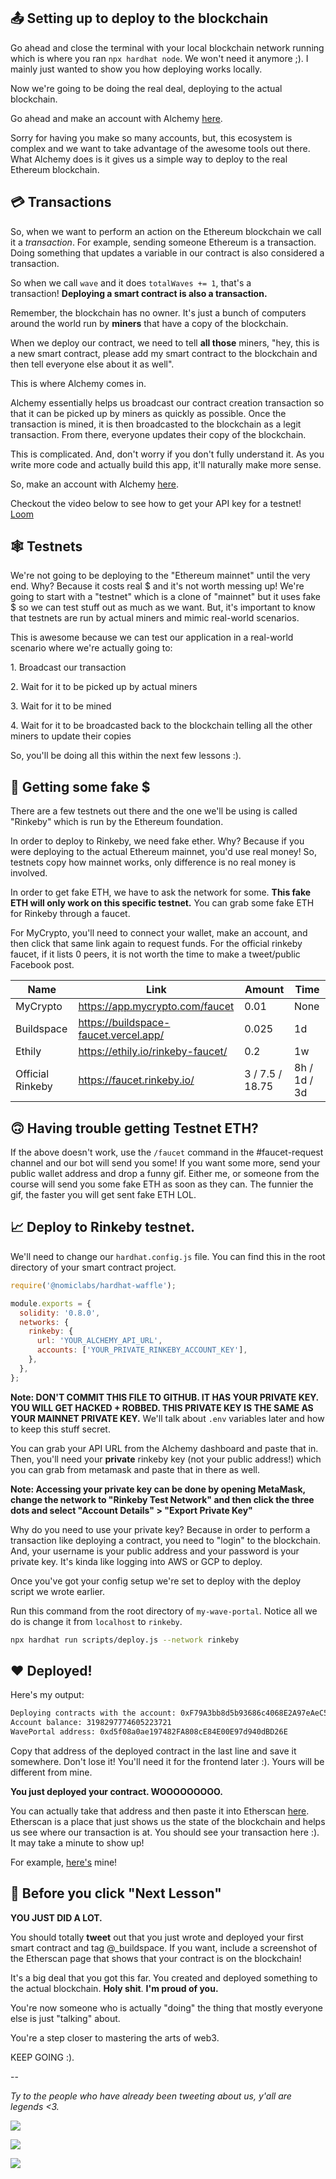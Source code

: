 📤 Setting up to deploy to the blockchain
-----------------------------------------

Go ahead and close the terminal with your local blockchain network running which is where you ran `npx hardhat node`. We won't need it anymore ;). I mainly just wanted to show you how deploying works locally.

Now we're going to be doing the real deal, deploying to the actual blockchain.

Go ahead and make an account with Alchemy [here](https://alchemy.com/?r=b93d1f12b8828a57).

Sorry for having you make so many accounts, but, this ecosystem is complex and we want to take advantage of the awesome tools out there. What Alchemy does is it gives us a simple way to deploy to the real Ethereum blockchain.

💳 Transactions
---------------

So, when we want to perform an action on the Ethereum blockchain we call it a *transaction*. For example, sending someone Ethereum is a transaction. Doing something that updates a variable in our contract is also considered a transaction. 

So when we call `wave` and it does `totalWaves += 1`, that's a transaction! **Deploying a smart contract is also a transaction.**

Remember, the blockchain has no owner. It's just a bunch of computers around the world run by **miners** that have a copy of the blockchain.

When we deploy our contract, we need to tell **all those** miners, "hey, this is a new smart contract, please add my smart contract to the blockchain and then tell everyone else about it as well".

This is where Alchemy comes in.

Alchemy essentially helps us broadcast our contract creation transaction so that it can be picked up by miners as quickly as possible. Once the transaction is mined, it is then broadcasted to the blockchain as a legit transaction. From there, everyone updates their copy of the blockchain.

This is complicated. And, don't worry if you don't fully understand it. As you write more code and actually build this app, it'll naturally make more sense. 

So, make an account with Alchemy [here](https://alchemy.com/?r=b93d1f12b8828a57).

Checkout the video below to see how to get your API key for a testnet!
[Loom](https://www.loom.com/share/21aa1d64ea634c0c9da8fc5faaf24283)

🕸️ Testnets
------------

We're not going to be deploying to the "Ethereum mainnet" until the very end. Why? Because it costs real $ and it's not worth messing up! We're going to start with a "testnet" which is a clone of "mainnet" but it uses fake $ so we can test stuff out as much as we want. But, it's important to know that testnets are run by actual miners and mimic real-world scenarios.

This is awesome because we can test our application in a real-world scenario where we're actually going to:

1\. Broadcast our transaction

2\. Wait for it to be picked up by actual miners

3\. Wait for it to be mined

4\. Wait for it to be broadcasted back to the blockchain telling all the other miners to update their copies

So, you'll be doing all this within the next few lessons :).

🤑 Getting some fake $
------------------------

There are a few testnets out there and the one we'll be using is called "Rinkeby" which is run by the Ethereum foundation.

In order to deploy to Rinkeby, we need fake ether. Why? Because if you were deploying to the actual Ethereum mainnet, you'd use real money! So, testnets copy how mainnet works, only difference is no real money is involved.

In order to get fake ETH, we have to ask the network for some. **This fake ETH will only work on this specific testnet.** You can grab some fake ETH for Rinkeby through a faucet. 

For MyCrypto, you'll need to connect your wallet, make an account, and then click that same link again to request funds. For the official rinkeby faucet, if it lists 0 peers, it is not worth the time to make a tweet/public Facebook post.

| Name             | Link                                  | Amount          | Time         |
| ---------------- | ------------------------------------- | --------------- | ------------ |
| MyCrypto         | https://app.mycrypto.com/faucet       | 0.01            | None         |
| Buildspace       | https://buildspace-faucet.vercel.app/ | 0.025           | 1d           |
| Ethily           | https://ethily.io/rinkeby-faucet/     | 0.2             | 1w           |
| Official Rinkeby | https://faucet.rinkeby.io/            | 3 / 7.5 / 18.75 | 8h / 1d / 3d |


🙃 Having trouble getting Testnet ETH?
-----------------------------------

If the above doesn't work, use the `/faucet` command in the #faucet-request channel and our bot will send you some! If you want some more, send your public wallet address and drop a funny gif. Either me, or someone from the course will send you some fake ETH as soon as they can. The funnier the gif, the faster you will get sent fake ETH LOL.

📈 Deploy to Rinkeby testnet.
---------------------------------

We'll need to change our `hardhat.config.js` file. You can find this in the root directory of your smart contract project.

```javascript
require('@nomiclabs/hardhat-waffle');

module.exports = {
  solidity: '0.8.0',
  networks: {
    rinkeby: {
      url: 'YOUR_ALCHEMY_API_URL',
      accounts: ['YOUR_PRIVATE_RINKEBY_ACCOUNT_KEY'],
    },
  },
};
```

**Note: DON'T COMMIT THIS FILE TO GITHUB. IT HAS YOUR PRIVATE KEY. YOU WILL GET HACKED + ROBBED. THIS PRIVATE KEY IS THE SAME AS YOUR MAINNET PRIVATE KEY.** We'll talk about `.env` variables later and how to keep this stuff secret.

You can grab your API URL from the Alchemy dashboard and paste that in. Then, you'll need your **private** rinkeby key (not your public address!) which you can grab from metamask and paste that in there as well.

**Note: Accessing your private key can be done by opening MetaMask, change the network to "Rinkeby Test Network" and then click the three dots and select "Account Details" > "Export Private Key"**

Why do you need to use your private key? Because in order to perform a transaction like deploying a contract, you need to "login" to the blockchain. And, your username is your public address and your password is your private key. It's kinda like logging into AWS or GCP to deploy.

Once you've got your config setup we're set to deploy with the deploy script we wrote earlier.

Run this command from the root directory of `my-wave-portal`. Notice all we do is change it from `localhost` to `rinkeby`.

```bash
npx hardhat run scripts/deploy.js --network rinkeby
```

❤️ Deployed! 
-------------

Here's my output:

```bash
Deploying contracts with the account: 0xF79A3bb8d5b93686c4068E2A97eAeC5fE4843E7D
Account balance: 3198297774605223721
WavePortal address: 0xd5f08a0ae197482FA808cE84E00E97d940dBD26E
```

Copy that address of the deployed contract in the last line and save it somewhere. Don't lose it! You'll need it for the frontend later :). Yours will be different from mine.

**You just deployed your contract. WOOOOOOOOO.**

You can actually take that address and then paste it into Etherscan [here](https://rinkeby.etherscan.io/). Etherscan is a place that just shows us the state of the blockchain and helps us see where our transaction is at. You should see your transaction here :). It may take a minute to show up!

For example, [here's](https://rinkeby.etherscan.io/address/0xd5f08a0ae197482FA808cE84E00E97d940dBD26E) mine!

🚨 Before you click "Next Lesson"
---------------------------------

**YOU JUST DID A LOT.**

You should totally **tweet** out that you just wrote and deployed your first smart contract and tag @_buildspace. If you want, include a screenshot of the Etherscan page that shows that your contract is on the blockchain!

It's a big deal that you got this far. You created and deployed something to the actual blockchain. **Holy shit**. **I'm proud of you.**

You're now someone who is actually "doing" the thing that mostly everyone else is just "talking" about.

You're a step closer to mastering the arts of web3.

KEEP GOING :).

--

*Ty to the people who have already been tweeting about us, y'all are legends <3.*

![](https://i.imgur.com/1lMrpFh.png)

![](https://i.imgur.com/W9Xcn4A.png)

![](https://i.imgur.com/k3lJlls.png)
